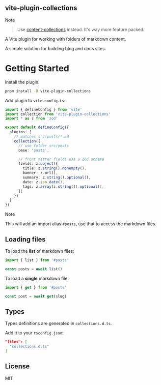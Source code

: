 vite-plugin-collections
-----------------------

> [!NOTE]
> > Use [content-collections](https://www.content-collections.dev/) instead. It's way more feature packed.

A Vite plugin for working with folders of markdown content.

A simple solution for building blog and docs sites.

# Getting Started

Install the plugin:

```bash
pnpm install -D vite-plugin-collections
```

Add plugin to `vite.config.ts`:

```ts
import { defineConfig } from 'vite'
import collection from 'vite-plugin-collections'
import * as z from 'zod'

export default defineConfig({
  plugins: [
    // matches src/posts/*.md
    collection({
      // use folder src/posts
      base: 'posts',

      // front matter fields use a Zod schema
      fields: z.object({
        title: z.string().nonempty(),
        banner: z.url(),
        summary: z.string().optional(),
        date: z.iso.date(),
        tags: z.array(z.string()).optional(),
      })
    })
  ]
})
```

> [!NOTE]
> This will add an import alias `#posts`, use that to access the markdown files.

## Loading files

To load the **list** of markdown files:

```ts
import { list } from '#posts'

const posts = await list()
```

To load a **single** markdown file:

```ts
import { get } from '#posts'

const post = await get(slug)
```

## Types

Types definitions are generated in `collections.d.ts`.

Add it to your `tsconfig.json`:

```json
"files": [
  "collections.d.ts"
]
```

## License

MIT
